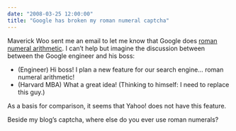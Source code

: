 ```yaml
---
date: "2008-03-25 12:00:00"
title: "Google has broken my roman numeral captcha"
---
```




Maverick Woo sent me an email to let me know that Google does [roman numeral arithmetic](https://www.google.com/search?q=VII%20plus%20X%20plus%20VIII&amp;gws_rd=ssl).
I can&rsquo;t help but imagine the discussion between between the Google engineer and his boss:

- (Engineer) Hi boss! I plan a new feature for our search engine&hellip; roman numeral arithmetic!
- (Harvard MBA) What a great idea! (Thinking to himself: I need to replace this guy.)


As a basis for comparison, it seems that Yahoo! does not have this feature.

Beside my blog&rsquo;s captcha, where else do you ever use roman numerals?

